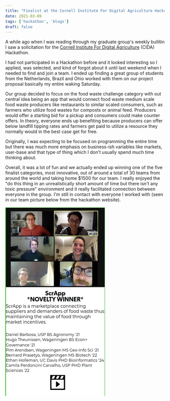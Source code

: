 ```yaml
---
title: "Finalist at the Cornell Institute For Digital Agriculture Hackathon!"
date: 2021-03-09
tags: ['hackathon', 'blogs']
draft: false
---
```


A while ago when I was reading through my graduate group's weekly
bullitin I saw a solicitation for the [Cornell Institute For Digital Agriculture](https://digitalag21.splashthat.com/)
(CIDA) Hackathon. 

I had not participated in a Hackathon before
and it looked interesting so I applied, was selected, and
kind of forgot about it until last weekend
when I needed to find and join a team. I ended up finding a great group of students
from the Netherlands, Brazil and Ohio worked
with them on our project proposal basically
my entire waking Saturday. 

Our group decided to focus on the food waste
challenge category with out central idea being
an app that would connect food waste medium scale food waste producers like restaurants to similar scaled consumers, such as farmers who utilize food wastes for composts or animal feed. Producers would offer a starting bid for a pickup and consumers could make counter offers. In theory, everyone ends up benefiting because producers can offer below landfill tipping rates and farmers get paid to utilize a resource they normally would in the best case get for free.

Originally, I was expecting to be focused on
programming the entire time but there was
much more emphasis on business-ish variables
like markets, user-base and that type
of thing which I don't usually spend much
time thinking about.

Overall, it was a lot of fun and we actually ended up winning one of the five finalist categories, most innovative, out of around a total of 30 teams from around the world and taking home $1500 for our team. I really enjoyed the "do this thing in an unrealistically short amount of time but there isn't any toxic pressure" environment and it really facilitated connection between everyone in the group. I'm still in contact with everyone I worked with (seen in our team picture below from the hackathon website). 

![](/posts/images/scrapp.png)



